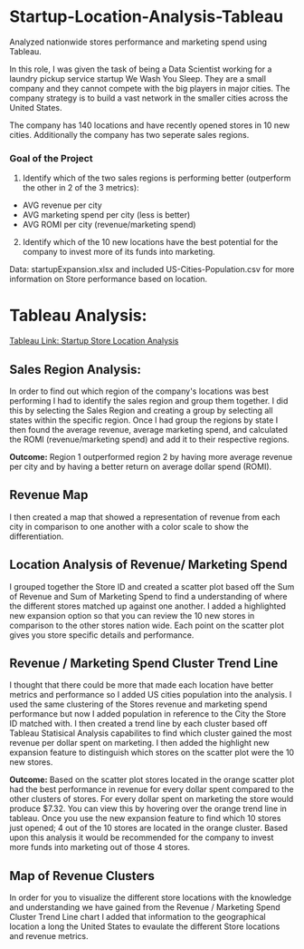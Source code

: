 # Startup-Location-Analysis-Tableau
Analyzed nationwide stores performance and marketing spend using Tableau. 

In this role, I was given the task of being a Data Scientist working for a laundry pickup service startup We Wash You Sleep. They are a small company and they cannot compete with the big players in major cities. The company strategy is to build a vast network in the smaller cities across the United States. 

The company has 140 locations and have recently opened stores in 10 new cities. Additionally the company has two seperate sales regions. 

### Goal of the Project 
1. Identify which of the two sales regions is performing better (outperform the other in 2 of the 3 metrics): 
  - AVG revenue per city 
  - AVG marketing spend per city (less is better) 
  - AVG ROMI per city (revenue/marketing spend) 
  
2. Identify which of the 10 new locations have the best potential for the company to invest more of its funds into marketing. 

Data: startupExpansion.xlsx and included US-Cities-Population.csv for more information on Store performance based on location. 


# Tableau Analysis: 
[Tableau Link: Startup Store Location Analysis](https://public.tableau.com/profile/alex2874#!/vizhome/StartupLocationPerformanceAnalysis/StartupLocationAnalysis) 

## Sales Region Analysis: 
In order to find out which region of the company's locations was best performing I had to identify the sales region and group them together. I did this by selecting the Sales Region and creating a group by selecting all states within the specific region. Once I had group the regions by state I then found the average revenue, average marketing spend, and calculated the ROMI (revenue/marketing spend) and add it to their respective regions. 

**Outcome:** Region 1 outperformed region 2 by having more average revenue per city and by having a better return on average dollar spend (ROMI). 

## Revenue Map
I then created a map that showed a representation of revenue from each city in comparison to one another with a color scale to show the differentiation. 

## Location Analysis of Revenue/ Marketing Spend 
I grouped together the Store ID and created a scatter plot based off the Sum of Revenue and Sum of Marketing Spend to find a understanding of where the different stores matched up against one another. I added a highlighted new expansion option so that you can review the 10 new stores in comparison to the other stores nation wide. Each point on the scatter plot gives you store specific details and performance. 

## Revenue / Marketing Spend Cluster Trend Line 
I thought that there could be more that made each location have better metrics and performance so I added US cities population into the analysis. I used the same clustering of the Stores revenue and marketing spend performance but now I added population in reference to the City the Store ID matched with. I then created a trend line by each cluster based off Tableau Statisical Analysis capabilites to find which cluster gained the most revenue per dollar spent on marketing. I then added the highlight new expansion feature to distinguish which stores on the scatter plot were the 10 new stores. 

**Outcome:** Based on the scatter plot stores located in the orange scatter plot had the best performance in revenue for every dollar spent compared to the other clusters of stores. For every dollar spent on marketing the store would produce $7.32. You can view this by hovering over the orange trend line in tableau. Once you use the new expansion feature to find which 10 stores just opened; 4 out of the 10 stores are located in the orange cluster. Based upon this analysis it would be recommended for the company to invest more funds into marketing out of those 4 stores. 

## Map of Revenue Clusters
In order for you to visualize the different store locations with the knowledge and understanding we have gained from the Revenue / Marketing Spend Cluster Trend Line chart I added that information to the geographical location a long the United States to evaulate the different Store locations and revenue metrics. 







